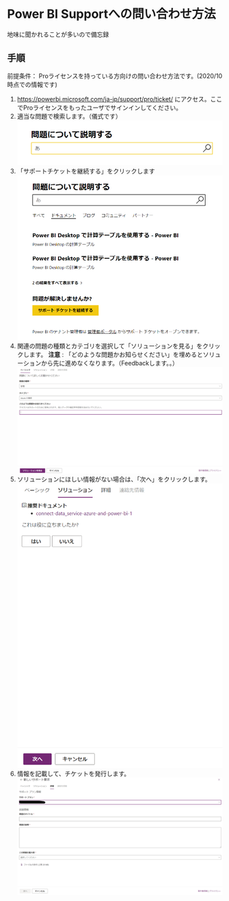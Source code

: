 # Power BI Supportへの問い合わせ方法

地味に聞かれることが多いので備忘録


## 手順
前提条件：
Proライセンスを持っている方向けの問い合わせ方法です。(2020/10時点での情報です)


1. https://powerbi.microsoft.com/ja-jp/support/pro/ticket/ にアクセス。ここでProライセンスをもったユーザでサインインしてください。
2. 適当な問題で検索します。（儀式です）
![](.media/01.png)
3. 「サポートチケットを継続する」をクリックします
![](.media/02.png)
4. 関連の問題の種類とカテゴリを選択して「ソリューションを見る」をクリックします。
**注意** : 「どのような問題かお知らせください」を埋めるとソリューションから先に進めなくなります。（Feedbackします。。）
![](.media/03.png)
5. ソリューションにほしい情報がない場合は、「次へ」をクリックします。
![](.media/04.png)
6. 情報を記載して、チケットを発行します。
![](.media/05.png)